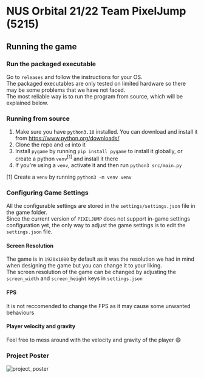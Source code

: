 # NUS Orbital 21/22 Team PixelJump (5215)

## Running the game
### Run the packaged executable
Go to `releases` and follow the instructions for your OS.<br>
The packaged executables are only tested on limited hardware so there may be some problems that we have not faced.<br>
The most reliable way is to run the program from source, which will be explained below.
### Running from source
1. Make sure you have `python3.10` installed. You can download and install it from https://www.python.org/downloads/
2. Clone the repo and `cd` into it
3. Install `pygame` by running `pip install pygame` to install it globally, or create a python `venv`<sup>[1]</sup> and install it there
4. If you're using a `venv`, activate it and then run `python3 src/main.py`

[1] Create a `venv` by running `python3 -m venv venv`

### Configuring Game Settings
All the configurable settings are stored in the `settings/settings.json` file in the game folder.<br>
Since the current version of `PIXELJUMP` does not support in-game settings configuration yet, the only way to adjust the game settings is to edit the `settings.json` file.
#### Screen Resolution
The game is in `1920x1080` by default as it was the resolution we had in mind when designing the game but you can change it to your liking.<br>
The screen resolution of the game can be changed by adjusting the `screen_width` and `screen_height` keys in `settings.json`
#### FPS
It is not reccomended to change the FPS as it may cause some unwanted behaviours
#### Player velocity and gravity
Feel free to mess around with the velocity and gravity of the player :smile:


### Project Poster
![project_poster](https://drive.google.com/uc?export=view&id=1PGN96EeY3W1sAmu5yI9t0f8UK_mXxqME)

